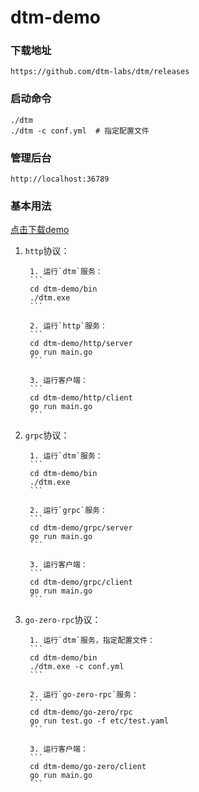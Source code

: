 # dtm-demo

### 下载地址
`https://github.com/dtm-labs/dtm/releases`

### 启动命令
```
./dtm
./dtm -c conf.yml  # 指定配置文件
```

### 管理后台
`http://localhost:36789`

### 基本用法
[点击下载demo](https://github.com/job520/dtm-demo)

1. `http`协议：

        1. 运行`dtm`服务：
        ```
        cd dtm-demo/bin
        ./dtm.exe
        ```

        2. 运行`http`服务：
        ```
        cd dtm-demo/http/server
        go run main.go
        ```

        3. 运行客户端：
        ```
        cd dtm-demo/http/client
        go run main.go
        ```

2. `grpc`协议：

        1. 运行`dtm`服务：
        ```
        cd dtm-demo/bin
        ./dtm.exe
        ```

        2. 运行`grpc`服务：
        ```
        cd dtm-demo/grpc/server
        go run main.go
        ```

        3. 运行客户端：
        ```
        cd dtm-demo/grpc/client
        go run main.go
        ```

3. `go-zero-rpc`协议：

        1. 运行`dtm`服务，指定配置文件：
        ```
        cd dtm-demo/bin
        ./dtm.exe -c conf.yml
        ```

        2. 运行`go-zero-rpc`服务：
        ```
        cd dtm-demo/go-zero/rpc
        go run test.go -f etc/test.yaml
        ```
        
        3. 运行客户端：
        ```
        cd dtm-demo/go-zero/client
        go run main.go
        ```
